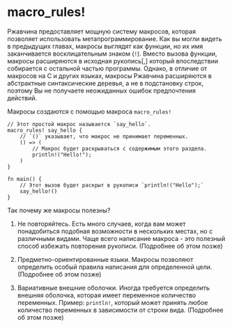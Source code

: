 # macro_rules!

Ржавчина предоставляет мощную систему макросов, которая позволяет
использовать метапрограммирование. Как вы могли видеть в предыдущих главах,
макросы выглядят как функции, но их имя заканчивается восклицательным знаком (`!`).
Вместо вызова функции, макросы расширяются в исходная рукопись[,] который впоследствии
собирается с остальной частью программы.
Однако, в отличие от макросов на C и других языках, макросы Ржавчина расширяются
в абстрактные синтаксические деревья, а не в подстановку строк,
поэтому Вы не получаете неожиданных ошибок предпочтения действий.

Макросы создаются с помощью макроса `macro_rules!`

```rust,editable
// Этот простой макрос называется `say_hello`.
macro_rules! say_hello {
    // `()` указывает, что макрос не принимает переменных.
    () => (
        // Макрос будет раскрываться с содержимым этого раздела.
        println!("Hello!");
    )
}

fn main() {
    // Этот вызов будет раскрыт в рукописи `println!("Hello");`
    say_hello!()
}
```

Так почему же макросы полезны?

1. Не повторяйтесь. Есть много случаев, когда вам может понадобиться подобная
    возможности в нескольких местах, но с различными видами. Чаще всего написание
    макроса - это полезный способ избежать повторения рукописи. (Подробнее об этом позже)

2. Предметно-ориентированные языки. Макросы позволяют определить особый правила написания для
    определенной цели. (Подробнее об этом позже)

3. Вариативные внешние оболочки. Иногда требуется определить внешняя оболочка, которая
    имеет переменное количество переменных. Пример: `println!`, который может принять любое
    количество переменных в зависимости от строки вида. (Подробнее об этом позже)

